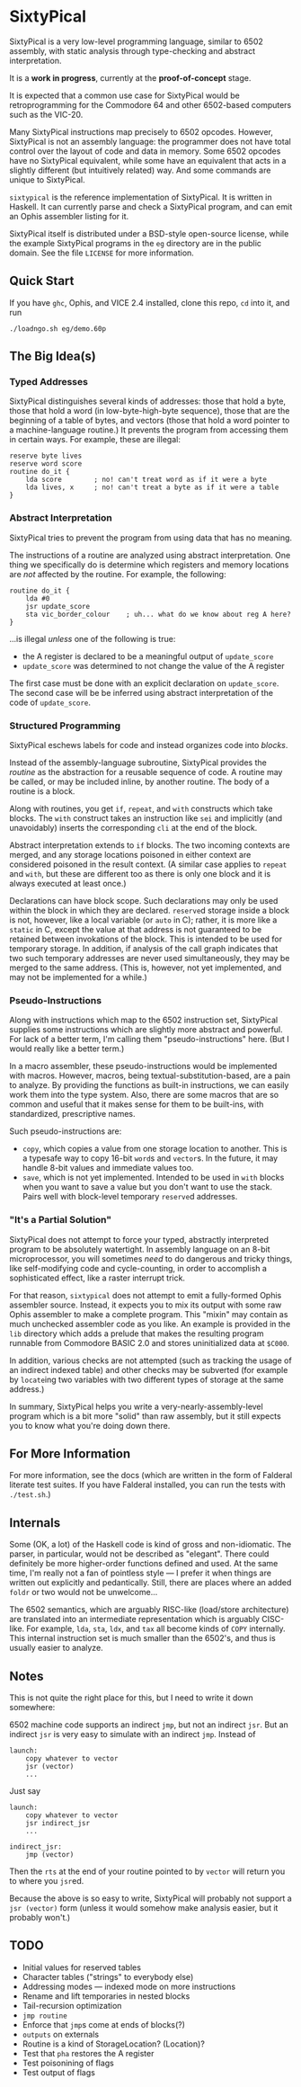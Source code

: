 SixtyPical
==========

SixtyPical is a very low-level programming language, similar to 6502 assembly,
with static analysis through type-checking and abstract interpretation.

It is a **work in progress**, currently at the **proof-of-concept** stage.

It is expected that a common use case for SixtyPical would be retroprogramming
for the Commodore 64 and other 6502-based computers such as the VIC-20.

Many SixtyPical instructions map precisely to 6502 opcodes.  However, SixtyPical
is not an assembly language: the programmer does not have total control over
the layout of code and data in memory.  Some 6502 opcodes have no SixtyPical
equivalent, while some have an equivalent that acts in a slightly different
(but intuitively related) way.  And some commands are unique to SixtyPical.

`sixtypical` is the reference implementation of SixtyPical.  It is written in
Haskell.  It can currently parse and check a SixtyPical program, and can
emit an Ophis assembler listing for it.

SixtyPical itself is distributed under a BSD-style open-source license, while
the example SixtyPical programs in the `eg` directory are in the public domain.
See the file `LICENSE` for more information.

Quick Start
-----------

If you have `ghc`, Ophis, and VICE 2.4 installed, clone this repo, `cd` into it,
and run

    ./loadngo.sh eg/demo.60p

The Big Idea(s)
---------------

### Typed Addresses ###

SixtyPical distinguishes several kinds of addresses: those that hold a byte,
those that hold a word (in low-byte-high-byte sequence), those that are the
beginning of a table of bytes, and vectors (those that hold a word pointer to a
machine-language routine.)  It prevents the program from accessing them in
certain ways.  For example, these are illegal:
    
    reserve byte lives
    reserve word score
    routine do_it {
        lda score        ; no! can't treat word as if it were a byte
        lda lives, x     ; no! can't treat a byte as if it were a table
    }

### Abstract Interpretation ###

SixtyPical tries to prevent the program from using data that has no meaning.

The instructions of a routine are analyzed using abstract interpretation.
One thing we specifically do is determine which registers and memory locations
are *not* affected by the routine.  For example, the following:

    routine do_it {
        lda #0
        jsr update_score
        sta vic_border_colour    ; uh... what do we know about reg A here?
    }

...is illegal *unless* one of the following is true:

*   the A register is declared to be a meaningful output of `update_score`
*   `update_score` was determined to not change the value of the A register

The first case must be done with an explicit declaration on `update_score`.
The second case will be be inferred using abstract interpretation of the code
of `update_score`.

### Structured Programming ###

SixtyPical eschews labels for code and instead organizes code into _blocks_.

Instead of the assembly-language subroutine, SixtyPical provides the _routine_
as the abstraction for a reusable sequence of code.  A routine may be called,
or may be included inline, by another routine.  The body of a routine is a
block.

Along with routines, you get `if`, `repeat`, and `with` constructs which take
blocks.  The `with` construct takes an instruction like `sei` and implicitly
(and unavoidably) inserts the corresponding `cli` at the end of the block.

Abstract interpretation extends to `if` blocks.  The two incoming contexts are
merged, and any storage locations poisoned in either context are considered
poisoned in the result context.  (A similar case applies to `repeat` and
`with`, but these are different too as there is only one block and it is always
executed at least once.)

Declarations can have block scope.  Such declarations may only be used within
the block in which they are declared.  `reserve`d storage inside a block is not,
however, like a local variable (or `auto` in C); rather, it is more like a
`static` in C, except the value at that address is not guaranteed to be
retained between invokations of the block.  This is intended to be used for
temporary storage.  In addition, if analysis of the call graph indicates that
two such temporary addresses are never used simultaneously, they may be merged
to the same address.  (This is, however, not yet implemented, and may not be
implemented for a while.)

### Pseudo-Instructions ###

Along with instructions which map to the 6502 instruction set, SixtyPical
supplies some instructions which are slightly more abstract and powerful.
For lack of a better term, I'm calling them "pseudo-instructions" here.
(But I would really like a better term.)

In a macro assembler, these pseudo-instructions would be implemented with
macros.  However, macros, being textual-substitution-based, are a pain to
analyze.  By providing the functions as built-in instructions, we can
easily work them into the type system.  Also, there are some macros that are
so common and useful that it makes sense for them to be built-ins, with
standardized, prescriptive names.

Such pseudo-instructions are:
    
*   `copy`, which copies a value from one storage location to another.
    This is a typesafe way to copy 16-bit `word`s and `vector`s.
    In the future, it may handle 8-bit values and immediate values too.
*   `save`, which is not yet implemented.  Intended to be used in `with`
    blocks when you want to save a value but you don't want to use the
    stack.  Pairs well with block-level temporary `reserve`d addresses.

### "It's a Partial Solution" ###

SixtyPical does not attempt to force your typed, abstractly interpreted
program to be absolutely watertight.  In assembly language on an 8-bit
microprocessor, you will sometimes _need_ to do dangerous and tricky things,
like self-modifying code and cycle-counting, in order to accomplish a
sophisticated effect, like a raster interrupt trick.

For that reason, `sixtypical` does not attempt to emit a fully-formed
Ophis assembler source.  Instead, it expects you to mix its output with
some raw Ophis assembler to make a complete program.  This "mixin" may contain
as much unchecked assembler code as you like.  An example is provided in the
`lib` directory which adds a prelude that makes the resulting program
runnable from Commodore BASIC 2.0 and stores uninitialized data at `$C000`.

In addition, various checks are not attempted (such as tracking the usage
of an indirect indexed table) and other checks may be subverted (for example
by `locate`ing two variables with two different types of storage at the same
address.)

In summary, SixtyPical helps you write a very-nearly-assembly-level program
which is a bit more "solid" than raw assembly, but it still expects you to
know what you're doing down there.

For More Information
--------------------

For more information, see the docs (which are written in the form of
Falderal literate test suites.  If you have Falderal installed, you can run
the tests with `./test.sh`.)

Internals
---------

Some (OK, a lot) of the Haskell code is kind of gross and non-idiomatic.
The parser, in particular, would not be described as "elegant".  There
could definitely be more higher-order functions defined and used.  At the
same time, I'm really not a fan of pointless style — I prefer it when things
are written out explicitly and pedantically.  Still, there are places where
an added `foldr` or two would not be unwelcome...

The 6502 semantics, which are arguably RISC-like (load/store architecture)
are translated into an intermediate representation which is arguably CISC-like.
For example, `lda`, `sta`, `ldx`, and `tax` all become kinds of `COPY`
internally.  This internal instruction set is much smaller than the 6502's,
and thus is usually easier to analyze.

Notes
-----

This is not quite the right place for this, but I need to write it down
somewhere:

6502 machine code supports an indirect `jmp`, but not an indirect `jsr`.
But an indirect `jsr` is very easy to simulate with an indirect `jmp`.
Instead of

    launch:
        copy whatever to vector
        jsr (vector)
        ...

Just say

    launch:
        copy whatever to vector
        jsr indirect_jsr
        ...
    
    indirect_jsr:
        jmp (vector)

Then the `rts` at the end of your routine pointed to by `vector` will
return you to where you `jsr`ed.

Because the above is so easy to write, SixtyPical will probably not support
a `jsr (vector)` form (unless it would somehow make analysis easier, but
it probably won't.)

TODO
----

*   Initial values for reserved tables
*   Character tables ("strings" to everybody else)
*   Addressing modes — indexed mode on more instructions
*   Rename and lift temporaries in nested blocks
*   Tail-recursion optimization
*   `jmp routine`
*   Enforce that `jmp`s come at ends of blocks(?)
*   `outputs` on externals
*   Routine is a kind of StorageLocation?  (Location)?
*   Test that `pha` restores the A register
*   Test poisonining of flags
*   Test output of flags
